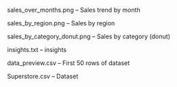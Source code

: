 sales_over_months.png – Sales trend by month

sales_by_region.png – Sales by region

sales_by_category_donut.png – Sales by category (donut)

insights.txt – insights 

data_preview.csv – First 50 rows of dataset

Superstore.csv – Dataset
